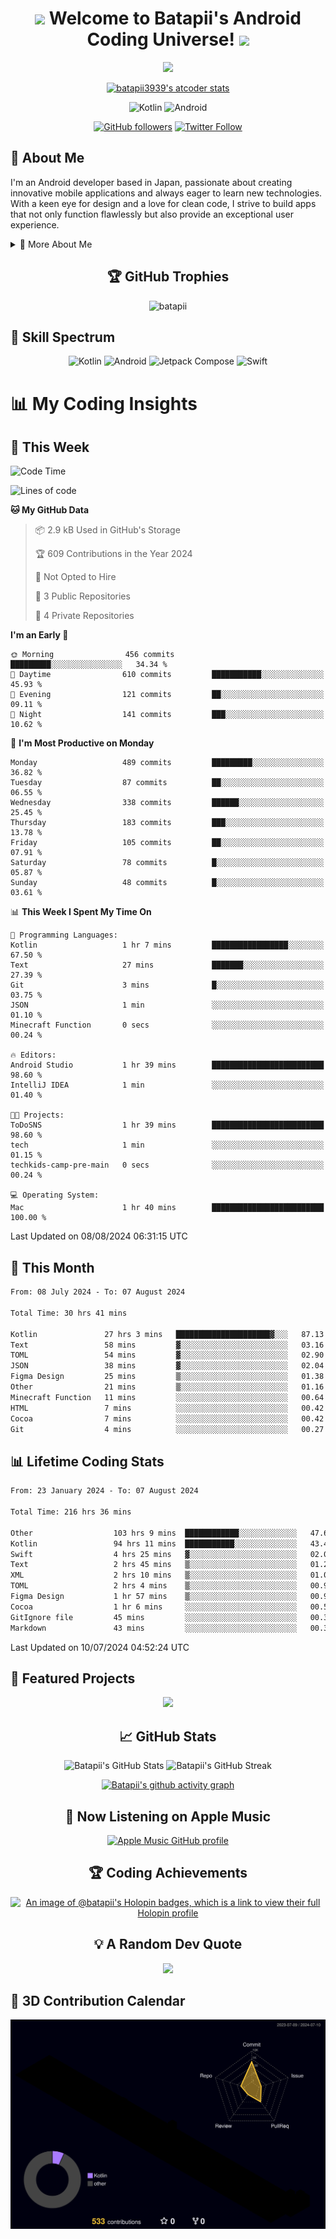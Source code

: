 <h1 align="center">
  <img src="https://media.giphy.com/media/hvRJCLFzcasrR4ia7z/giphy.gif" width="28">
  Welcome to Batapii's Android Coding Universe!
  <img src="https://media.giphy.com/media/hvRJCLFzcasrR4ia7z/giphy.gif" width="28">
</h1>

<p align="center">
  <img src="https://readme-typing-svg.herokuapp.com/?lines=Android+Developer+in+Japan;Always%20learning%20new%20things&font=Fira%20Code&center=true&width=440&height=45&color=f75c7e&vCenter=true&size=22">
</p>

<div align="center">

[![batapii3939's atcoder stats](https://atcoder-readme-stats.vercel.app/stats/batapii3939?theme=dark&show_history=5&width=450)](https://github.com/iwbc-mzk/atcoder-readme-stats)

![Kotlin](https://img.shields.io/badge/Kotlin-★☆☆☆☆☆☆☆☆☆-brightgreen)
![Android](https://img.shields.io/badge/Android-★☆☆☆☆☆☆☆☆☆-brightgreen)

  
[![GitHub followers](https://img.shields.io/github/followers/batapii?style=social)](https://github.com/batapii)
[![Twitter Follow](https://img.shields.io/twitter/follow/batapii?style=social)](https://twitter.com/batapii3939)

</div>

## 🚀 About Me
I'm an Android developer based in Japan, passionate about creating innovative mobile applications and always eager to learn new technologies. With a keen eye for design and a love for clean code, I strive to build apps that not only function flawlessly but also provide an exceptional user experience.

<details>
<summary>🌟 More About Me</summary>

- 🔭 I'm currently working on revolutionizing mobile productivity apps
- 🌱 I'm currently learning Kotlin Multiplatform and Jetpack Compose
- 👯 I'm looking to collaborate on open-source Android projects
- 💬 Ask me about Android development, Kotlin, and mobile UX design
- ⚡ Fun fact: I can solve a Rubik's cube in under 2 minutes!

</details>

<h2 align="center">🏆 GitHub Trophies</h2>
<p align="center">
  <img src="https://github-profile-trophy.vercel.app/?username=batapii&theme=nord&column=7&no-frame=true&no-bg=true&rank=SECRET,SSS,SS,S,AAA,AA,A,B,C,?" alt="batapii" />
</p>

## 🌈 Skill Spectrum

<div align="center">

![Kotlin](https://img.shields.io/badge/Kotlin-0095D5?style=for-the-badge&logo=kotlin&logoColor=white)
![Android](https://img.shields.io/badge/Android-3DDC84?style=for-the-badge&logo=android&logoColor=white)
![Jetpack Compose](https://img.shields.io/badge/Jetpack%20Compose-4285F4?style=for-the-badge&logo=jetpackcompose&logoColor=white)
![Swift](https://img.shields.io/badge/Swift-FA7343?style=for-the-badge&logo=swift&logoColor=white)

</div>


# 📊 My Coding Insights

## 📅 This Week
<!--START_SECTION:waka-week-->
![Code Time](http://img.shields.io/badge/Code%20Time-216%20hrs%2036%20mins-blue)

![Lines of code](https://img.shields.io/badge/From%20Hello%20World%20I%27ve%20Written-93.1%20thousand%20lines%20of%20code-blue)

**🐱 My GitHub Data** 

> 📦 2.9 kB Used in GitHub's Storage 
 > 
> 🏆 609 Contributions in the Year 2024
 > 
> 🚫 Not Opted to Hire
 > 
> 📜 3 Public Repositories 
 > 
> 🔑 4 Private Repositories 
 > 
**I'm an Early 🐤** 

```text
🌞 Morning                456 commits         █████████░░░░░░░░░░░░░░░░   34.34 % 
🌆 Daytime                610 commits         ███████████░░░░░░░░░░░░░░   45.93 % 
🌃 Evening                121 commits         ██░░░░░░░░░░░░░░░░░░░░░░░   09.11 % 
🌙 Night                  141 commits         ███░░░░░░░░░░░░░░░░░░░░░░   10.62 % 
```
📅 **I'm Most Productive on Monday** 

```text
Monday                   489 commits         █████████░░░░░░░░░░░░░░░░   36.82 % 
Tuesday                  87 commits          ██░░░░░░░░░░░░░░░░░░░░░░░   06.55 % 
Wednesday                338 commits         ██████░░░░░░░░░░░░░░░░░░░   25.45 % 
Thursday                 183 commits         ███░░░░░░░░░░░░░░░░░░░░░░   13.78 % 
Friday                   105 commits         ██░░░░░░░░░░░░░░░░░░░░░░░   07.91 % 
Saturday                 78 commits          █░░░░░░░░░░░░░░░░░░░░░░░░   05.87 % 
Sunday                   48 commits          █░░░░░░░░░░░░░░░░░░░░░░░░   03.61 % 
```


📊 **This Week I Spent My Time On** 

```text
💬 Programming Languages: 
Kotlin                   1 hr 7 mins         █████████████████░░░░░░░░   67.50 % 
Text                     27 mins             ███████░░░░░░░░░░░░░░░░░░   27.39 % 
Git                      3 mins              █░░░░░░░░░░░░░░░░░░░░░░░░   03.75 % 
JSON                     1 min               ░░░░░░░░░░░░░░░░░░░░░░░░░   01.10 % 
Minecraft Function       0 secs              ░░░░░░░░░░░░░░░░░░░░░░░░░   00.24 % 

🔥 Editors: 
Android Studio           1 hr 39 mins        █████████████████████████   98.60 % 
IntelliJ IDEA            1 min               ░░░░░░░░░░░░░░░░░░░░░░░░░   01.40 % 

🐱‍💻 Projects: 
ToDoSNS                  1 hr 39 mins        █████████████████████████   98.60 % 
tech                     1 min               ░░░░░░░░░░░░░░░░░░░░░░░░░   01.15 % 
techkids-camp-pre-main   0 secs              ░░░░░░░░░░░░░░░░░░░░░░░░░   00.24 % 

💻 Operating System: 
Mac                      1 hr 40 mins        █████████████████████████   100.00 % 
```


 Last Updated on 08/08/2024 06:31:15 UTC
<!--END_SECTION:waka-week-->

## 📅 This Month
<!--START_SECTION:wakamonth-->

```txt
From: 08 July 2024 - To: 07 August 2024

Total Time: 30 hrs 41 mins

Kotlin               27 hrs 3 mins   █████████████████████▓░░░   87.13 %
Text                 58 mins         ▓░░░░░░░░░░░░░░░░░░░░░░░░   03.16 %
TOML                 54 mins         ▓░░░░░░░░░░░░░░░░░░░░░░░░   02.90 %
JSON                 38 mins         ▓░░░░░░░░░░░░░░░░░░░░░░░░   02.04 %
Figma Design         25 mins         ▒░░░░░░░░░░░░░░░░░░░░░░░░   01.38 %
Other                21 mins         ▒░░░░░░░░░░░░░░░░░░░░░░░░   01.16 %
Minecraft Function   11 mins         ░░░░░░░░░░░░░░░░░░░░░░░░░   00.64 %
HTML                 7 mins          ░░░░░░░░░░░░░░░░░░░░░░░░░   00.42 %
Cocoa                7 mins          ░░░░░░░░░░░░░░░░░░░░░░░░░   00.42 %
Git                  4 mins          ░░░░░░░░░░░░░░░░░░░░░░░░░   00.27 %
```

<!--END_SECTION:wakamonth-->

## 📊 Lifetime Coding Stats

<!--START_SECTION:wakaalltime-->

```txt
From: 23 January 2024 - To: 07 August 2024

Total Time: 216 hrs 36 mins

Other                  103 hrs 9 mins  ████████████░░░░░░░░░░░░░   47.62 %
Kotlin                 94 hrs 11 mins  ███████████░░░░░░░░░░░░░░   43.49 %
Swift                  4 hrs 25 mins   ▓░░░░░░░░░░░░░░░░░░░░░░░░   02.04 %
Text                   2 hrs 45 mins   ▒░░░░░░░░░░░░░░░░░░░░░░░░   01.27 %
XML                    2 hrs 10 mins   ▒░░░░░░░░░░░░░░░░░░░░░░░░   01.01 %
TOML                   2 hrs 4 mins    ▒░░░░░░░░░░░░░░░░░░░░░░░░   00.96 %
Figma Design           1 hr 57 mins    ▒░░░░░░░░░░░░░░░░░░░░░░░░   00.90 %
Cocoa                  1 hr 6 mins     ░░░░░░░░░░░░░░░░░░░░░░░░░   00.51 %
GitIgnore file         45 mins         ░░░░░░░░░░░░░░░░░░░░░░░░░   00.35 %
Markdown               43 mins         ░░░░░░░░░░░░░░░░░░░░░░░░░   00.33 %
```

<!--END_SECTION:wakaalltime-->

Last Updated on 10/07/2024 04:52:24 UTC

## 🌟 Featured Projects

<div align="center">
  <a href="https://github.com/batapii/ToDoSNS">
    <img src="https://github-readme-stats.vercel.app/api/pin/?username=batapii&repo=ToDoSNS&theme=radical" />
  </a>

## 📈 GitHub Stats

<div align="center">
  <img src="https://github-readme-stats.vercel.app/api?username=batapii&show_icons=true&theme=radical" alt="Batapii's GitHub Stats" />
  <img src="https://github-readme-streak-stats.herokuapp.com/?user=batapii&theme=radical" alt="Batapii's GitHub Streak" />
  
[![Batapii's github activity graph](https://github-readme-activity-graph.vercel.app/graph?username=batapii&theme=react-dark)](https://github.com/ashutosh00710/github-readme-activity-graph)
</div>

## 🎵 Now Listening on Apple Music

<div align="center">
  
[![Apple Music GitHub profile](https://music-profile.rayriffy.com/theme/dark.svg?uid=001005.6598667d2ffd4a10a4f429edd0ba24c4.1156)](https://github.com/rayriffy/apple-music-github-profile)

</div>


## 🏆 Coding Achievements

<div align="center">

[![An image of @batapii's Holopin badges, which is a link to view their full Holopin profile](https://holopin.me/batapii)](https://holopin.io/@batapii)

</div>

## 💡 A Random Dev Quote

<div align="center">

![](https://quotes-github-readme.vercel.app/api?type=horizontal&theme=radical)

</div>

</div>

## 🚀 3D Contribution Calendar

<div align="center">
  
![](./profile-3d-contrib/profile-night-rainbow.svg)

</div>
